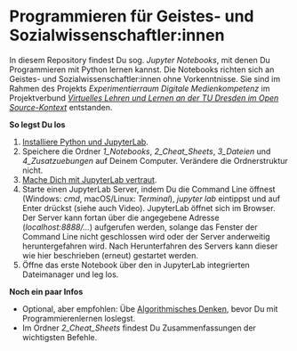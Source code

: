 # Programmieren für Geistes- und Sozialwissenschaftler:innen

In diesem Repository findest Du sog. *Jupyter Notebooks*, mit denen Du Programmieren mit Python lernen kannst. Die Notebooks richten sich an Geistes- und Sozialwissenschaftler:innen ohne Vorkenntnisse. Sie sind im Rahmen des Projekts *Experimentierraum Digitale Medienkompetenz* im Projektverbund [*Virtuelles Lehren und Lernen an der TU Dresden im Open Source-Kontext*](https://tu-dresden.de/gsw/virtuos) entstanden.

**So legst Du los**

1. [Installiere Python und JupyterLab](https://youtu.be/7kc7IjJ731g).
2. Speichere die Ordner *1_Notebooks*, *2_Cheat_Sheets*, *3_Dateien* und *4_Zusatzuebungen* auf Deinem Computer. Verändere die Ordnerstruktur nicht.
3. [Mache Dich mit JupyterLab vertraut](https://youtu.be/89L5voKplA4).
4. Starte einen JupyterLab Server, indem Du die Command Line öffnest (Windows: *cmd*, macOS/Linux: *Terminal*), *jupyter lab* eintippst und auf Enter drückst (siehe auch Video). JupyterLab öffnet sich im Browser. Der Server kann fortan über die angegebene Adresse (*localhost:8888/...*) aufgerufen werden, solange das Fenster der Command Line nicht geschlossen wird oder der Server anderweitig heruntergefahren wird. Nach Herunterfahren des Servers kann dieser wie hier beschrieben (erneut) gestartet werden. 
5. Öffne das erste Notebook über den in JupyterLab integrierten Dateimanager und leg los.

**Noch ein paar Infos**

- Optional, aber empfohlen: Übe [Algorithmisches Denken](https://youtu.be/L_qV6G1WKoQ), bevor Du mit Programmierenlernen loslegst.
- Im Ordner *2_Cheat_Sheets* findest Du Zusammenfassungen der wichtigsten Befehle.
